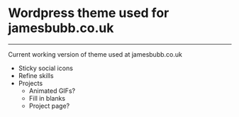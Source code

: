 # Wordpress theme used for jamesbubb.co.uk
---
Current working version of theme used at jamesbubb.co.uk

- Sticky social icons
- Refine skills
- Projects  
  - Animated GIFs?
  - Fill in blanks
  - Project page?
